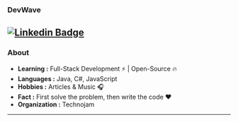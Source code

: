 ### DevWave
[![Linkedin Badge](https://img.shields.io/badge/-Ramo_Döring-blue?style=flat-square&logo=Linkedin&logoColor=white&link=https://www.linkedin.com/in/ramo-d%C3%B6ring-583ab618a/)]([https://www.linkedin.com/in/ishagupta20/](https://www.linkedin.com/in/ramo-d%C3%B6ring-583ab618a/)) 
---------------------------------------------------------------------------------------------------------------------------------------------------------------------------------
### About

-  **Learning :** Full-Stack Development :zap: | Open-Source :fire:	
-  **Languages :** Java, C#, JavaScript
-  **Hobbies :** Articles & Music :headphones:
-  **Fact :** First solve the problem, then write the code :heart: 
-  **Organization :** Technojam

---------------------------------------------------------------------------------------------------------------------------------------------------------------------------------

